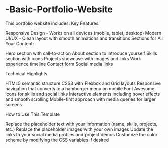 # -Basic-Portfolio-Website

This portfolio website includes:
Key Features

Responsive Design - Works on all devices (mobile, tablet, desktop)
Modern UI/UX - Clean layout with smooth animations and transitions
Sections for All Your Content:

Hero section with call-to-action
About section to introduce yourself
Skills section with icons
Projects showcase with images and links
Work experience timeline
Contact form
Social media links



Technical Highlights

HTML5 semantic structure
CSS3 with Flexbox and Grid layouts
Responsive navigation that converts to a hamburger menu on mobile
Font Awesome icons for skills and social links
Interactive elements including hover effects and smooth scrolling
Mobile-first approach with media queries for larger screens

How to Use This Template

Replace the placeholder text with your information (name, skills, projects, etc.)
Replace the placeholder images with your own images
Update the links to your social media profiles and project demos
Customize the color scheme by modifying the CSS variables if desired
